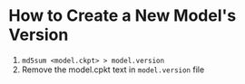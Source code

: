 # How to Create a New Model's Version

1. `md5sum <model.ckpt> > model.version`
2. Remove the model.cpkt text in `model.version` file
